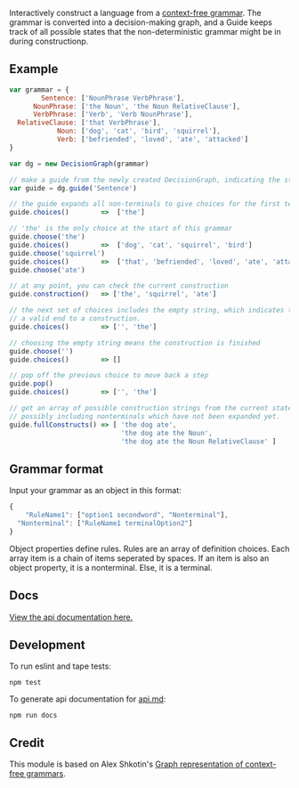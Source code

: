 Interactively construct a language from a [context-free grammar](https://en.wikipedia.org/wiki/Context-free_grammar). The grammar is converted into a decision-making graph, and a Guide keeps track of all possible states that the non-deterministic grammar might be in during constructionp.

## Example
```js
var grammar = {
        Sentence: ['NounPhrase VerbPhrase'],
      NounPhrase: ['the Noun', 'the Noun RelativeClause'],
      VerbPhrase: ['Verb', 'Verb NounPhrase'],
  RelativeClause: ['that VerbPhrase'],
            Noun: ['dog', 'cat', 'bird', 'squirrel'],
            Verb: ['befriended', 'loved', 'ate', 'attacked']
}

var dg = new DecisionGraph(grammar)

// make a guide from the newly created DecisionGraph, indicating the starting point
var guide = dg.guide('Sentence')

// the guide expands all non-terminals to give choices for the first terminal
guide.choices()        =>  ['the']

// 'the' is the only choice at the start of this grammar
guide.choose('the')
guide.choices()        =>  ['dog', 'cat', 'squirrel', 'bird']
guide.choose('squirrel')
guide.choices()        =>  ['that', 'befriended', 'loved', 'ate', 'attacked']
guide.choose('ate')

// at any point, you can check the current construction
guide.construction()   => ['the', 'squirrel', 'ate']

// the next set of choices includes the empty string, which indicates this could be
// a valid end to a construction.
guide.choices()        => ['', 'the']

// choosing the empty string means the construction is finished
guide.choose('')
guide.choices()        => []

// pop off the previous choice to move back a step
guide.pop()
guide.choices()        => ['', 'the']

// get an array of possible construction strings from the current state,
// possibly including nonterminals which have not been expanded yet.
guide.fullConstructs() => [ 'the dog ate',
                            'the dog ate the Noun',
                            'the dog ate the Noun RelativeClause' ]
```

## Grammar format
Input your grammar as an object in this format:
```js
{
    "RuleName1": ["option1 secondword", "Nonterminal"],
  "Nonterminal": ["RuleName1 terminalOption2"]
}
```
Object properties define rules. Rules are an array of definition choices.
Each array item is a chain of items seperated by spaces. If an item is also an object property, it is a nonterminal. Else, it is a terminal.


## Docs
[View the api documentation here.](api.md)

## Development

To run eslint and tape tests:
```
npm test
```

To generate api documentation for [api.md](api.md):
```
npm run docs
```

## Credit
This module is based on Alex Shkotin's [Graph representation of context-free grammars](http://arxiv.org/pdf/cs/0703015.pdf).